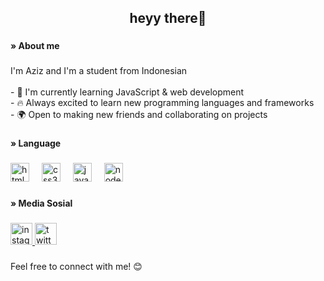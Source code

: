 <h2 align="center">heyy there👋</h2>

###

<h4 align="left">» About me</h4>

###

<p align="left">I'm Aziz and I'm a student from Indonesian<br><br>- 🚀 I'm currently learning JavaScript & web development<br>- 🔥 Always excited to learn new programming languages and frameworks<br>- 🌍 Open to making new friends and collaborating on projects</p>

###

<h4 align="left">» Language</h4>

###

<div align="left">
  <img src="https://skillicons.dev/icons?i=html" height="30" alt="html5 logo"  />
  <img width="12" />
  <img src="https://skillicons.dev/icons?i=css" height="30" alt="css3 logo"  />
  <img width="12" />
  <img src="https://skillicons.dev/icons?i=js" height="30" alt="javascript logo"  />
  <img width="12" />
  <img src="https://skillicons.dev/icons?i=nodejs" height="30" alt="nodejs logo"  />
</div>

###

<h4 align="left">» Media Sosial</h4>

###

<div align="left">
  <a href="https://www.instagram.com/kixccx_" target="_blank">
    <img src="https://img.shields.io/static/v1?message=Instagram&logo=instagram&label=&color=E4405F&logoColor=white&labelColor=&style=for-the-badge" height="35" alt="instagram logo"  />
  </a>
  <img src="https://img.shields.io/static/v1?message=Twitter&logo=twitter&label=&color=1DA1F2&logoColor=white&labelColor=&style=for-the-badge" height="35" alt="twitter logo"  />
</div>

###

<p align="left">Feel free to connect with me! 😊</p>

###
